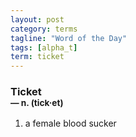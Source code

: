 ```yaml
---
layout: post
category: terms
tagline: "Word of the Day"
tags: [alpha_t]
term: ticket
---
```


<h3>Ticket<br/> <small>&mdash; n. (tick<span>&middot;</span>et)</small></h3>
<p><ol>
<li>a female blood sucker</li>
</ol></p>
